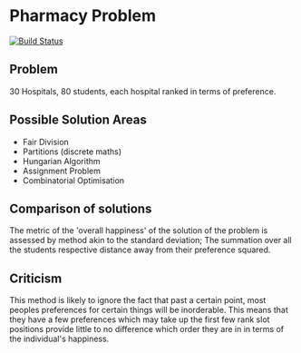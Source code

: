 # Pharmacy Problem

[![Build Status](https://travis-ci.org/guynan/pharm.svg?branch=master)](https://travis-ci.org/guynan/pharm)

## Problem

30 Hospitals, 80 students, each hospital ranked in terms of preference.


## Possible Solution Areas
 * Fair Division
 * Partitions (discrete maths)
 * Hungarian Algorithm
 * Assignment Problem
 * Combinatorial Optimisation


## Comparison of solutions

The metric of the 'overall happiness' of the solution of the problem is
assessed by method akin to the standard deviation;
The summation over all the students respective distance away from their
preference squared. 


## Criticism

This method is likely to ignore the fact that past a certain point, most
peoples preferences for certain things will be inorderable. This 
means that they have a few preferences which may take up the first few 
rank slot positions provide little to no difference which order they are in
in terms of the individual's happiness.

